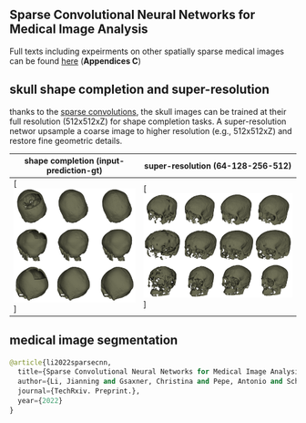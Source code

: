 ## Sparse Convolutional Neural Networks for Medical Image Analysis

Full texts including expeirments on other spatially sparse medical images can be found [here](https://www.techrxiv.org/articles/preprint/Sparse_Convolutional_Neural_Networks_for_Medical_Image_Analysis/19137518) (**Appendices C**)




## skull shape completion and super-resolution
thanks to the [sparse convolutions](https://nvidia.github.io/MinkowskiEngine/overview.html), the skull images can be trained at their full resolution (512x512xZ) for shape completion tasks. A super-resolution networ upsample a coarse image to higher resolution (e.g., 512x512xZ) and restore fine geometric details.

| shape completion (input-prediction-gt)|super-resolution (64-128-256-512)|
| ------      | ------ |
|[![Studierfenster](https://github.com/Jianningli/SparseCNN/blob/main/images/github1.png)] |  [![Skull Shape Reconstruction](https://github.com/Jianningli/SparseCNN/blob/main/images/github2.png)]|



## medical image segmentation







































```Python
@article{li2022sparsecnn,
  title={Sparse Convolutional Neural Networks for Medical Image Analysis},
  author={Li, Jianning and Gsaxner, Christina and Pepe, Antonio and Schmalstieg, Dieter and Kleesiek, Jens},
  journal={TechRxiv. Preprint.},
  year={2022}
}
```


